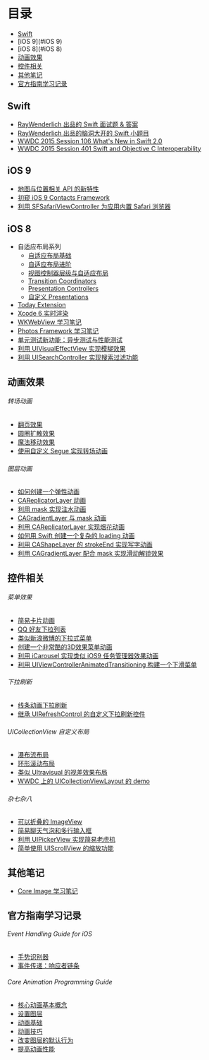 # 目录

- [Swift](#Swift)
- [iOS 9](#iOS 9)
- [iOS 8](#iOS 8)
- [动画效果](#Animations)
- [控件相关](#Controls)
- [其他笔记](#Other)
- [官方指南学习记录](#Programming_Guide)

<a name="Swift"></a>
## Swift

- [RayWenderlich 出品的 Swift 面试题 & 答案](https://github.com/949478479/Learning-Notes/tree/Swift-Interview-Questions-and-Answers)
- [RayWenderlich 出品的脑洞大开的 Swift 小题目](https://github.com/949478479/Learning-Notes/tree/Are-You-a-Swift-Ninja)
- [WWDC 2015 Session 106 What's New in Swift 2.0](https://github.com/949478479/Learning-Notes/tree/WWDC-2015-Session-106-What%E2%80%99s-New-in-Swift)
- [WWDC 2015 Session 401 Swift and Objective C Interoperability](https://github.com/949478479/Learning-Notes/tree/WWDC-2015-Session-401-Swift-and-Objective-C-Interoperability)

<a name="iOS 9"></a>
## iOS 9

- [地图与位置相关 API 的新特性](https://github.com/949478479/Learning-Notes/tree/Location-and-Mapping-in-iOS-9)
- [初窥 iOS 9 Contacts Framework](https://github.com/949478479/Learning-Notes/tree/A-First-Look-at-Contacts-Framework-in-iOS-9)
- [利用 SFSafariViewController 为应用内置 Safari 浏览器](https://github.com/949478479/Learning-Notes/tree/SFSafariViewControllerDemo)

<a name="iOS 8"></a>
## iOS 8

- 自适应布局系列
    - [自适应布局基础](https://github.com/949478479/iOS-8-by-Tutorials-Study-Notes/tree/Beginning-Adaptive-Layout)
    - [自适应布局进阶](https://github.com/949478479/iOS-8-by-Tutorials-Study-Notes/blob/Intermediate-Adaptive-Layout/README.md)
    - [视图控制器层级与自适应布局](https://github.com/949478479/iOS-8-by-Tutorials-Study-Notes/blob/Adaptive-View-Controller-Hierarchies/README.md)
    - [Transition Coordinators](https://github.com/949478479/iOS-8-by-Tutorials-Study-Notes/tree/Transition-Coordinators)
    - [Presentation Controllers](https://github.com/949478479/iOS-8-by-Tutorials-Study-Notes/tree/Introducing-Presentation-Controllers)
    - [自定义 Presentations](https://github.com/949478479/iOS-8-by-Tutorials-Study-Notes/blob/Custom-Presentations/README.md)
- [Today Extension](https://github.com/949478479/iOS-8-by-Tutorials-Study-Notes/tree/Today-Extension)
- [Xcode 6 实时渲染](https://github.com/949478479/iOS-8-by-Tutorials-Study-Notes/tree/Beginning-Live-Rendering)
- [WKWebView 学习笔记](https://github.com/949478479/iOS-8-by-Tutorials-Study-Notes/tree/WKWebView)
- [Photos Framework 学习笔记](https://github.com/949478479/iOS-8-by-Tutorials-Study-Notes/tree/Photos-Framework)
- [单元测试新功能：异步测试与性能测试](https://github.com/949478479/iOS-8-by-Tutorials-Study-Notes/tree/Asynchronous-And-Performance-Testing)
- [利用 UIVisualEffectView 实现模糊效果](https://github.com/949478479/iOS-8-by-Tutorials-Study-Notes/tree/Visual-Effects)
- [利用 UISearchController 实现搜索过滤功能](https://github.com/949478479/Learning-Notes/tree/UISearchControllerDemo)

<a name="Animations"></a>
## 动画效果

###### 转场动画

- [翻页效果](https://github.com/949478479/Learning-Notes/tree/FlipTransionAnimation)
- [圆圈扩散效果](https://github.com/949478479/Learning-Notes/tree/PingTransitionAnimation)
- [魔法移动效果](https://github.com/949478479/Learning-Notes/tree/MagicMoveAnimation)
- [使用自定义 Segue 实现转场动画](https://github.com/949478479/Learning-Notes/tree/CustomSegue)

###### 图层动画

- [如何创建一个弹性动画](https://github.com/949478479/Learning-Notes/tree/How-To-Create-an-Elastic-Animation-with-Swift)
- [CAReplicatorLayer 动画](https://github.com/949478479/Learning-Notes/tree/Creating-animations-with-CAReplicatorLayer)
- [利用 mask 实现注水动画](https://github.com/949478479/Learning-Notes/tree/MaskAnimationDemo)
- [CAGradientLayer 与 mask 动画](https://github.com/949478479/Learning-Notes/tree/Fun-with-Gradients-and-Masks)
- [利用 CAReplicatorLayer 实现烟花动画](https://github.com/949478479/Learning-Notes/tree/UberworksAnimation)
- [如何用 Swift 创建一个复杂的 loading 动画](https://github.com/949478479/Learning-Notes/tree/SBLoader)
- [利用 CAShapeLayer 的 strokeEnd 实现写字动画](https://github.com/949478479/Learning-Notes/tree/WritingAnimation)
- [利用 CAGradientLayer 配合 mask 实现滑动解锁效果](https://github.com/949478479/Learning-Notes/tree/SlideToUnlock)

<a name="Controls"></a>
## 控件相关

###### 菜单效果

- [简易卡片动画](https://github.com/949478479/Animations-Study/tree/CardAnimation)
- [QQ 好友下拉列表](https://github.com/949478479/Learning-Notes/tree/QQFriendListDemo)
- [类似新浪微博的下拉式菜单](https://github.com/949478479/Learning-Notes/tree/DropdownMenu)
- [创建一个非常酷的3D效果菜单动画](https://github.com/949478479/Animations-Study/tree/Taasky)
- [利用 iCarousel 实现类似 iOS9 任务管理器效果动画](https://github.com/949478479/Animations-Study/tree/CardAnimationByiCarousel)
- [利用 UIViewControllerAnimatedTransitioning 构建一个下滑菜单](https://github.com/949478479/Animations-Study/tree/SlideDownMenu)

###### 下拉刷新

- [线条动画下拉刷新](https://github.com/949478479/Learning-Notes/tree/CurveRefreshControl)
- [继承 UIRefreshControl 的自定义下拉刷新控件](https://github.com/949478479/Learning-Notes/tree/Building-a-Custom-Pull-To-Refresh-Control)

###### UICollectionView 自定义布局

- [瀑布流布局](https://github.com/949478479/Learning-Notes/tree/UICollectionView-Custom-Layout-Tutorial-Pinterest)
- [环形滚动布局](https://github.com/949478479/Learning-Notes/tree/CircularCollectionView)
- [类似 Ultravisual 的视差效果布局](https://github.com/949478479/Learning-Notes/tree/Ultravisual)
- [WWDC 上的 UICollectionViewLayout 的 demo](https://github.com/949478479/Learning-Notes/tree/CollectionViewLayoutDemo)

###### 杂七杂八

- [可以折叠的 ImageView](https://github.com/949478479/Animations-Study/tree/FoldingImageView)
- [简易聊天气泡和多行输入框](https://github.com/949478479/Learning-Notes/tree/ChatUIDemo)
- [利用 UIPickerView 实现简易老虎机](https://github.com/949478479/Learning-Notes/tree/SlotMachine)
- [简单使用 UIScrollView 的缩放功能](https://github.com/949478479/Learning-Notes/tree/UIScrollViewZoomDemo)

<a name="Other"></a>
## 其他笔记

- [Core Image 学习笔记](https://github.com/949478479/Learning-Notes/tree/CoreImageNotes)

<a name="Programming_Guide"></a>
## 官方指南学习记录

###### Event Handling Guide for iOS

- [手势识别器](https://github.com/949478479/Learning-Notes/blob/Programming-Guide-Notes/Event-Handling-Guide-for-iOS/Gesture-Recognizers.md)
- [事件传递：响应者链条](https://github.com/949478479/Learning-Notes/blob/Programming-Guide-Notes/Event-Handling-Guide-for-iOS/Event-Delivery-The-Responder-Chain.md)

###### Core Animation Programming Guide

- [核心动画基本概念](https://github.com/949478479/Learning-Notes/blob/Programming-Guide-Notes/Core-Animation-Programming-Guide/Core-Animation-Basics.md)
- [设置图层](https://github.com/949478479/Learning-Notes/blob/Programming-Guide-Notes/Core-Animation-Programming-Guide/Setting-Up-Layer-Objects.md)
- [动画基础](https://github.com/949478479/Learning-Notes/blob/Programming-Guide-Notes/Core-Animation-Programming-Guide/Animating-Layer-Content.md)
- [动画技巧](https://github.com/949478479/Learning-Notes/blob/Programming-Guide-Notes/Core-Animation-Programming-Guide/Advanced-Animation-Tricks.md)
- [改变图层的默认行为](https://github.com/949478479/Learning-Notes/blob/Programming-Guide-Notes/Core-Animation-Programming-Guide/Changing-a-Layer%E2%80%99s-Default-Behavior.md)
- [提高动画性能](https://github.com/949478479/Learning-Notes/blob/Programming-Guide-Notes/Core-Animation-Programming-Guide/Improving-Animation-Performance.md)
